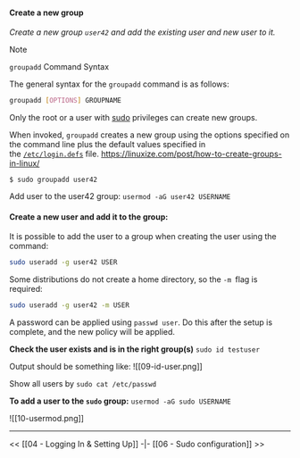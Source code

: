 #### Create a new group
*Create a new group `user42` and add the existing user and new user to it.* 

> [!NOTE]
> `groupadd` Command Syntax 
> 
> The general syntax for the `groupadd` command is as follows:
> 
> ```sh
> groupadd [OPTIONS] GROUPNAME
> ```
> 
> 
> Only the root or a user with [sudo](https://linuxize.com/post/sudo-command-in-linux/) privileges can create new groups.
> 
> When invoked, `groupadd` creates a new group using the options specified on the command line plus the default values specified in the [`/etc/login.defs`](http://man7.org/linux/man-pages/man5/login.defs.5.html) file.
> https://linuxize.com/post/how-to-create-groups-in-linux/

`$ sudo groupadd user42`

Add user to the user42 group:
`usermod -aG user42 USERNAME`
#### Create a new user and add it to the group:
It is possible to add the user to a group when creating the user using the command:
```bash
sudo useradd -g user42 USER
```

Some distributions do not create a home directory, so the `-m `flag is required:
```bash
sudo useradd -g user42 -m USER
```


A password can be applied using `passwd user`. Do this after the setup is complete, and the new policy will be applied.

**Check the user exists and is in the right group(s)**
`sudo id testuser`

Output should be something like:
![[09-id-user.png]]

Show all users by `sudo cat /etc/passwd`

**To add a user to the `sudo` group:**
`usermod -aG sudo USERNAME`

![[10-usermod.png]]



---
<<  [[04 - Logging In & Setting Up]] -|- [[06 - Sudo configuration]] >>

